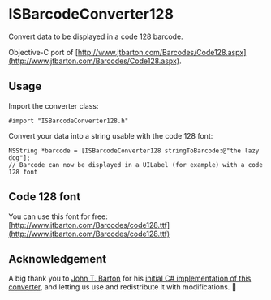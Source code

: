 # ISBarcodeConverter128
Convert data to be displayed in a code 128 barcode.

Objective-C port of [http://www.jtbarton.com/Barcodes/Code128.aspx](http://www.jtbarton.com/Barcodes/Code128.aspx).

## Usage

Import the converter class:

    #import "ISBarcodeConverter128.h"

Convert your data into a string usable with the code 128 font:

    NSString *barcode = [ISBarcodeConverter128 stringToBarcode:@"the lazy dog"];
    // Barcode can now be displayed in a UILabel (for example) with a code 128 font


## Code 128 font

You can use this font for free: [http://www.jtbarton.com/Barcodes/code128.ttf](http://www.jtbarton.com/Barcodes/code128.ttf)

## Acknowledgement

A big thank you to [John T. Barton](http://www.jtbarton.com/) for his [initial C# implementation of this converter](http://www.jtbarton.com/Barcodes/Code128.aspx), and letting us use and redistribute it with modifications. 🙌